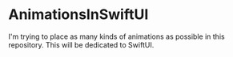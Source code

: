 # AnimationsInSwiftUI
I'm trying to place as many kinds of animations as possible in this repository. This will be dedicated to SwiftUI.

